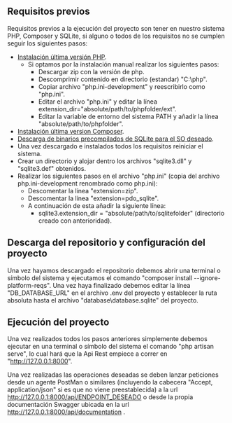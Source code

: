 ## Requisitos previos

Requisitos previos a la ejecución del proyecto son tener en nuestro sistema PHP, Composer y SQLite, si alguno o todos de los requisitos no se cumplen seguir los siguientes pasos:

- [Instalación última versión PHP](https://www.php.net/downloads.php).
    - Si optamos por la instalación manual realizar los siguientes pasos:
        - Descargar zip con la versión de php.
        - Descomprimir contenido en directorio (estandar) "C:\php".
        - Copiar archivo "php.ini-development" y reescribirlo como "php.ini".
        - Editar el archivo "php.ini" y editar la línea extension_dir="absolute/path/to/phpfolder/ext".
        - Editar la variable de entorno del sistema PATH y añadir la línea "absolute/path/to/phpfolder".
- [Instalación última version Composer](https://getcomposer.org/download/).
- [Descarga de binarios precompilados de SQLite para el SO deseado](https://www.sqlite.org/download.html).
- Una vez descargado e instalados todos los requisitos reiniciar el sistema.
- Crear un directorio y alojar dentro los archivos "sqlite3.dll" y "sqlite3.def" obtenidos.
- Realizar los siguientes pasos en el archivo "php.ini" (copia del archivo php.ini-development renombrado como php.ini):
    - Descomentar la línea "extension=zip".
    - Descomentar la línea "extension=pdo_sqlite".
    - A continuación de esta añadir la siguiente línea:
        - sqlite3.extension_dir = "absolute/path/to/sqlitefolder" (directorio creado con anterioridad).

## Descarga del repositorio y configuración del proyecto

Una vez hayamos descargado el repositorio debemos abrir una terminal o símbolo del sistema y ejecutamos el comando "composer install --ignore-platform-reqs". Una vez haya finalizado debemos editar la línea "DB_DATABASE_URL" en el archivo .env del proyecto y establecer la ruta absoluta hasta el archivo "database\database.sqlite" del proyecto.

## Ejecución del proyecto

Una vez realizados todos los pasos anteriores simplemente debemos ejecutar en una terminal o símbolo del sistema el comando "php artisan serve", lo cual hará que la Api Rest empiece a correr en "http://127.0.0.1:8000".

Una vez realizadas las operaciones deseadas se deben lanzar peticiones desde un agente PostMan o similares (incluyendo la cabecera "Accept, application/json" si es que no viene preestablecida) a la url http://127.0.0.1:8000/api/ENDPOINT_DESEADO o desde la propia documentación Swagger ubicada en la url http://127.0.0.1:8000/api/documentation .
